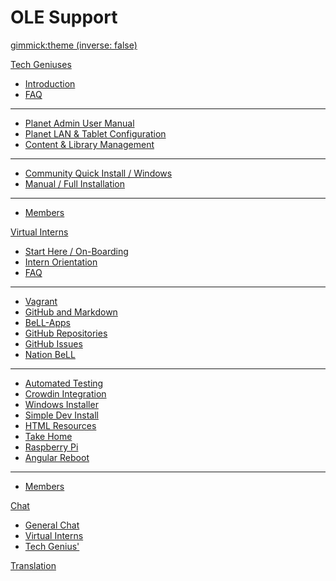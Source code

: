 <!-- Name of your wiki // Do NOT remove the leading `#` character.  -->

<!-- See additional notes below -->

# OLE Support

[gimmick:theme (inverse: false)](bootstrap)

[Tech Geniuses]() 

  * [Introduction](pages/techgenius/tg-introduction.md)
  * [FAQ](pages/techgenius/tg-faq.md) <!-- This tg-faq.md needs to be written -->
  - - - -
  * [Planet Admin User Manual](pages/techgenius/tg-planet-user-manual.md)
  *  [Planet LAN & Tablet Configuration](pages/techgenius/tg-router-config.md)
  * [Content & Library Management](pages/techgenius/tg-library-management.md)
  - - - -
  * [Community Quick Install / Windows](pages/techgenius/tg-windows-install.md)
  * [Manual / Full Installation](pages/techgenius/tg-installation.md)
  - - - -
  * [Members](pages/techgenius/tg-team.md)

[Virtual Interns]() <!-- Intern Program -->

  * [Start Here / On-Boarding](pages/vi/vi-first-steps.md)
  * [Intern Orientation](pages/vi/vi-intern-orientation.md)
  * [FAQ](pages/vi/vi-faq.md)
  - - - -
  * [Vagrant](pages/vi/vi-vagrant.md)
  * [GitHub and Markdown](pages/vi/vi-github-band-markdown.md)
  * [BeLL-Apps](pages/vi/vi-bellapps.md)
  * [GitHub Repositories](pages/vi/vi-github-and-repositories.md)
  * [GitHub Issues](pages/vi/vi-github-issues.md)
  * [Nation BeLL](pages/vi/vi-nation.md)
  - - - -
  * [Automated Testing](pages/vi/vi-automated-testing.md)
  * [Crowdin Integration](pages/vi/vi-crowdin-integration.md)
  * [Windows Installer](pages/vi/vi-inno-project.md)
  * [Simple Dev Install](pages/vi/vi-simple-install.md)
  * [HTML Resources](pages/vi/vi-html-resources.md)
  * [Take Home](pages/vi/vi-takehome.md)
  * [Raspberry Pi](pages/vi/vi-raspberry-pi.md)
  * [Angular Reboot](pages/vi/vi-angular.md)
  - - - -
  * [Members](pages/vi/vi-team.md)

[Chat]()

  * [General Chat](https://gitter.im/open-learning-exchange/chat)
  * [Virtual Interns](https://gitter.im/open-learning-exchange/interns)
  * [Tech Genius'](https://gitter.im/open-learning-exchange/techgenius)

[Translation](https://crowdin.com/project/open-learning-exchange/invite)

<!-- Default theme (Read: http://dynalon.github.io/mdwiki/#!customizing.md#Theme_chooser)  -->

<!-- Navigation (Read: http://dynalon.github.io/mdwiki/#!quickstart.md#Adding_a_navigation)  

A more complex navigation example:

[Menu Item 1](

  * # SubMenu Heading 1
  * [SubMenu Item 1](pages/subitem1.md)
  * [SubMenu Item 2](pages/subitem2.md)
  - - - -
  * # SubMenu Heading 2
  * [SubMenu Item 3](pages/subitem3.md)
  - - - -
  * # SubMenu Heading 3
  * [SubMenu Item 3](pages/subitem3.md)

[Menu Item 2](pages/item2.md)

[Menu Item 3](pages/item3.md) -->